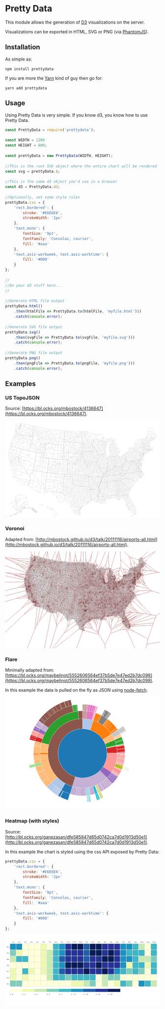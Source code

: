 # Pretty Data

This module allows the generation of [D3](https://d3js.org) visualizations on the server.

Visualizations can be exported in HTML, SVG or PNG (via [PhantomJS](http://phantomjs.org/)).

## Installation

As simple as:

`npm install prettydata`

If you are more the [Yarn](https://yarnpkg.com) kind of guy then go for:

`yarn add prettydata`

## Usage

Using Pretty Data is very simple. If you know d3, you know how to use Pretty Data.

```javascript
const PrettyData = require('prettydata');

const WIDTH = 1280
const HEIGHT = 800;

const prettyData = new PrettyData(WIDTH, HEIGHT);

//This is the root SVG object where the entire chart will be rendered
const svg = prettyData.$;

//This is the same d3 object you'd use in a browser
const d3 = PrettyData.d3;

//Optionally, set some style rules
prettyData.css = {
    'rect.bordered': {
        stroke: '#E6E6E6',
        strokeWidth: '2px'
    },
    'text.mono': {
        fontSize: '9pt',
        fontFamily: 'Consolas, courier',
        fill: '#aaa'
    },
    'text.axis-workweek, text.axis-worktime': {
        fill: '#000'
    }
};

//
//Do your d3 stuff here...
//

//Generate HTML file output
prettyData.html()
    .then(htmlFile => PrettyData.to(htmlFile, 'myfile.html')))
    .catch(console.error);

//Generate SVG file output
prettyData.svg()
    .then(svgFile => PrettyData.to(svgFile, 'myfile.svg')))
    .catch(console.error);

//Generate PNG file output
prettyData.png()
    .then(pngFile => PrettyData.to(pngFile, 'myfile.png')))
    .catch(console.error);
```

## Examples

### US TopoJSON

Source: [https://bl.ocks.org/mbostock/4136647](https://bl.ocks.org/mbostock/4136647).

![us topojson example](https://raw.githubusercontent.com/mmarcon/pretty-data/master/examples/out/map-us.png)

### Voronoi

Adapted from: [http://mbostock.github.io/d3/talk/20111116/airports-all.html](http://mbostock.github.io/d3/talk/20111116/airports-all.html).

![voronoi example](https://raw.githubusercontent.com/mmarcon/pretty-data/master/examples/out/voronoi.png)

### Flare

Minimally adapted from: [https://bl.ocks.org/maybelinot/5552606564ef37b5de7e47ed2b7dc099](https://bl.ocks.org/maybelinot/5552606564ef37b5de7e47ed2b7dc099).

In this example the data is pulled on the fly as JSON using [node-fetch](https://github.com/bitinn/node-fetch).

![flare example with data fetched on the fly](https://raw.githubusercontent.com/mmarcon/pretty-data/master/examples/out/flare.png)

### Heatmap (with styles)

Source: [http://bl.ocks.org/ganezasan/dfe585847d65d0742ca7d0d1913d50e1](http://bl.ocks.org/ganezasan/dfe585847d65d0742ca7d0d1913d50e1).

In this example the chart is styled using the css API exposed by Pretty Data:

```javascript
prettyData.css = {
    'rect.bordered': {
        stroke: '#E6E6E6',
        strokeWidth: '2px'
    },
    'text.mono': {
        fontSize: '9pt',
        fontFamily: 'Consolas, courier',
        fill: '#aaa'
    },
    'text.axis-workweek, text.axis-worktime': {
        fill: '#000'
    }
};
```

![heatmap example with css](https://raw.githubusercontent.com/mmarcon/pretty-data/master/examples/out/heatmap.png)